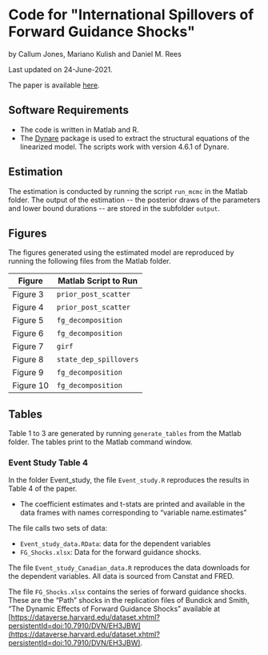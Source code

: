 # Code for "International Spillovers of Forward Guidance Shocks"

by Callum Jones, Mariano Kulish and Daniel M. Rees

Last updated on 24-June-2021.

The paper is available [here](https://callumjones.github.io/files/OpenFG.pdf).

## Software Requirements

- The code is written in Matlab and R.
- The [Dynare](https://www.dynare.org/) package is used to extract the structural equations of the linearized model. The scripts work with version 4.6.1 of Dynare.

## Estimation

The estimation is conducted by running the script `run_mcmc` in the Matlab folder. The output of the estimation -- the posterior draws of the parameters and lower bound durations -- are stored in the subfolder `output`.

## Figures

The figures generated using the estimated model are reproduced by running the following files from the Matlab folder.

| Figure    | Matlab Script to Run   |
|---------- | ---------------------- |
| Figure 3  | `prior_post_scatter`   |
| Figure 4  | `prior_post_scatter`   |
| Figure 5  | `fg_decomposition`     |
| Figure 6  | `fg_decomposition`     |
| Figure 7  | `girf`                 |
| Figure 8  | `state_dep_spillovers` |
| Figure 9  | `fg_decomposition`     |
| Figure 10 | `fg_decomposition`     |

## Tables

Table 1 to 3 are generated by running `generate_tables` from the Matlab folder. The tables print to the Matlab command window.

### Event Study Table 4

In the folder Event_study, the file `Event_study.R` reproduces the results in Table 4 of the paper.

- The coefficient estimates and t-stats are printed and available in the data frames with names corresponding to “variable name.estimates”

The file calls two sets of data:

- `Event_study_data.RData`: data for the dependent variables
- `FG_Shocks.xlsx`: Data for the forward guidance shocks.

The file `Event_study_Canadian_data.R` reproduces the data downloads for the dependent variables. All data is sourced from Canstat and FRED.

The file `FG_Shocks.xlsx` contains the series of forward guidance shocks. These are the “Path” shocks in the replication files of Bundick and Smith, “The Dynamic Effects of Forward Guidance Shocks” available at [https://dataverse.harvard.edu/dataset.xhtml?persistentId=doi:10.7910/DVN/EH3JBW](https://dataverse.harvard.edu/dataset.xhtml?persistentId=doi:10.7910/DVN/EH3JBW).
